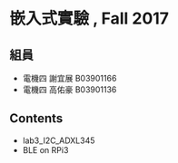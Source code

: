 # 嵌入式實驗 , Fall 2017

## 組員
- 電機四  謝宜展  B03901166
- 電機四  高佑豪  B03901136

## Contents

- lab3_I2C_ADXL345
- BLE on RPi3